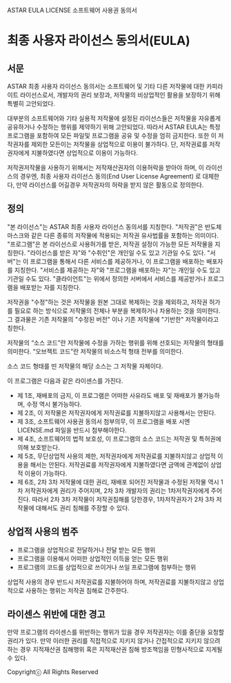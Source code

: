 ASTAR EULA LICENSE
소프트웨어 사용권 동의서

최종 사용자 라이선스 동의서(EULA)
=================

서문
----------------------------------
ASTAR 최종 사용자 라이선스 동의서는 소프트웨어 및 기타 다른 저작물에 대한 카피라이트 라이선스로서, 개발자의 권리 보장과, 저작물의 비상업적인 활용을 보장하기 위해 특별히 고안되었다.

대부분의 소프트웨어와 기타 실용적 저작물에 설정된 라이선스들은 저작물을 자유롭게 공유하거나 수정하는 행위를 제약하기 위해 고안되었다. 따라서 ASTAR EULA는 특정 프로그램을 포함하여 모든 파일및 프로그램을 공유 및 수정을 엄히 금지한다. 또한 이 저작권자를 제외한 모든이는 저작물을 상업적으로 이용이 불가하다. 단, 저작권료를 저작권자에게 지불하였다면 상업적으로 이용이 가능하다.

저작권저작물을 사용하기 위해서는 저작재산권자의 이용허락을 받아야 하며, 이 라이선스의 경우엔, 최종 사용자 라이선스 동의(End User License Agreement) 로 대체한다, 만약 라이선스를 어길경우 저작권자의 허락을 받지 않은 활동으로 정의한다.


정의
----------------------------------
"본 라이선스"는 ASTAR 최종 사용자 라이선스 동의서를 지칭한다.
"저작권"은 반도체 마스크와 같은 다른 종류의 저작물에 적용되는 저작권 유사법률을 포함하는 의미이다.
"프로그램"은 본 라이선스로 사용허가를 받은, 저작권 설정이 가능한 모든 저작물을 지칭한다. "라이선스를 받은 자"와 "수취인"은 개인일 수도 있고 기관일 수도 있다.
"서버"는 이 프로그램을 통해서 다른 서비스를 제공하거나, 이 프로그램을 배포하는 배포자를 지칭한다. "서비스를 제공하는 자"와 "프로그램을 배포하는 자"는 개인일 수도 있고 기관일 수도 있다.
"클라이언트"는 위에서 정의한 서버에서 서비스를 제공받거나 프로그램을 배포받는 자를 지칭한다.

저작권을 "수정"하는 것은 저작물을 원본 그대로 복제하는 것을 제외하고, 저작권 허가를 필요로 하는 방식으로 저작물의 전체나 부분을 복제하거나 차용하는 것을 의미한다. 그 결과물은 기존 저작물의 "수정된 버전" 이나 기존 저작물에 "기반한" 저작물이라고 칭한다.

저작물의 “소스 코드”란 저작물에 수정을 가하는 행위를 위해 선호되는 저작물의 형태를 의미한다. “오브젝트 코드”란 저작물의 비소스적 형태 전부를 의미한다.

소스 코드 형태를 띤 저작물의 해당 소스는 그 저작물 자체이다.


이 프로그램은  다음과 같은 라이센스를 가진다.

- 제 1조, 재배포의 금지, 이 프로그램은 어떠한 사유라도 배포 및 재배포가 불가능하며, 수정 역시 불가능하다.
- 제 2조, 이 저작물은 저작권자에게 저작권료를 지불하지않고 사용해서는 안된다.
- 제 3조, 소프트웨어 사용권 동의서 첨부의무, 이 프로그램을 배포 시엔 LICENSE.md 파일을 반드시 첨부해야한다.
- 제 4조, 소프트웨어의 법적 보호성, 이 프로그램의 소스 코드는 저작권 및 특허권에 의해 보호받는다.
- 제 5조, 무단상업적 사용의 제한, 저작권자에게 저작권료를 지불하지않고 상업적 이용을 해서는 안된다. 저작권료를 저작권자에게 지불하였다면 금액에 관계없이 상업적 이용이 가능하다.
- 제 6조, 2차 3차 저작물에 대한 권리, 재배포 되어진 저작물과 수정된 저작물 역시 1차 저작권자에게 권리가 주어지며, 2차 3차 개발자의 권리는 1차저작권자에게 주어진다. 따라서 2차 3차 저작물이 저작권침해를 당한경우, 1차저작권자가 2차 3차 저작물에 대해서도 권리 침해를 주장할 수 있다.

상업적 사용의 범주
----------------------------------
- 프로그램을 상업적으로 전달하거나 전달 받는 모든 행위
- 프로그램을 이용해서 어떠한 상업적인 이득을 얻는 모든 행위
- 프로그램의 코드를 상업적으로 쓰이거나 쓰일 프로그램에 첨부하는 행위

상업적 사용의 경우 반드시 저작권료를 지불하어야 하며, 저작권료를 지불하지않고 상업적으로 사용하는 행위는 저작권 침해로 간주한다.

라이센스 위반에 대한 경고
----------------------------------
만약 프로그램의 라이센스를 위반하는 행위가 있을 경우 저작권자는 이를 중단을 요청할 권리가 있다. 만약 이러한 권리를 직접적으로 지키지 않거나 간접적으로 지키지 않으려 하는 경우 지적재산권 침해행위 혹은 지적재산권 침해 방조책임을 민형사적으로 지게될 수 있다.

Copyrightⓒ All Rights Reserved
